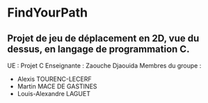 # FindYourPath
## Projet de jeu de déplacement en 2D, vue du dessus, en langage de programmation C.
UE : Projet C Enseignante : Zaouche Djaouida
Membres du groupe :
- Alexis TOURENC-LECERF
- Martin MACE DE GASTINES
- Louis-Alexandre LAGUET